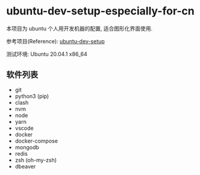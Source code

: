 # ubuntu-dev-setup-especially-for-cn

本项目为 ubuntu 个人用开发机器的配置, 适合图形化界面使用.

参考项目(Reference): [ubuntu-dev-setup](https://github.com/lukemorales/ubuntu-dev-setup)

测试环境: Ubuntu 20.04.1 x86_64

## 软件列表

- git
- python3 (pip)
- clash
- nvm
- node
- yarn
- vscode
- docker
- docker-compose
- mongodb
- redis
- zsh (oh-my-zsh)
- dbeaver
